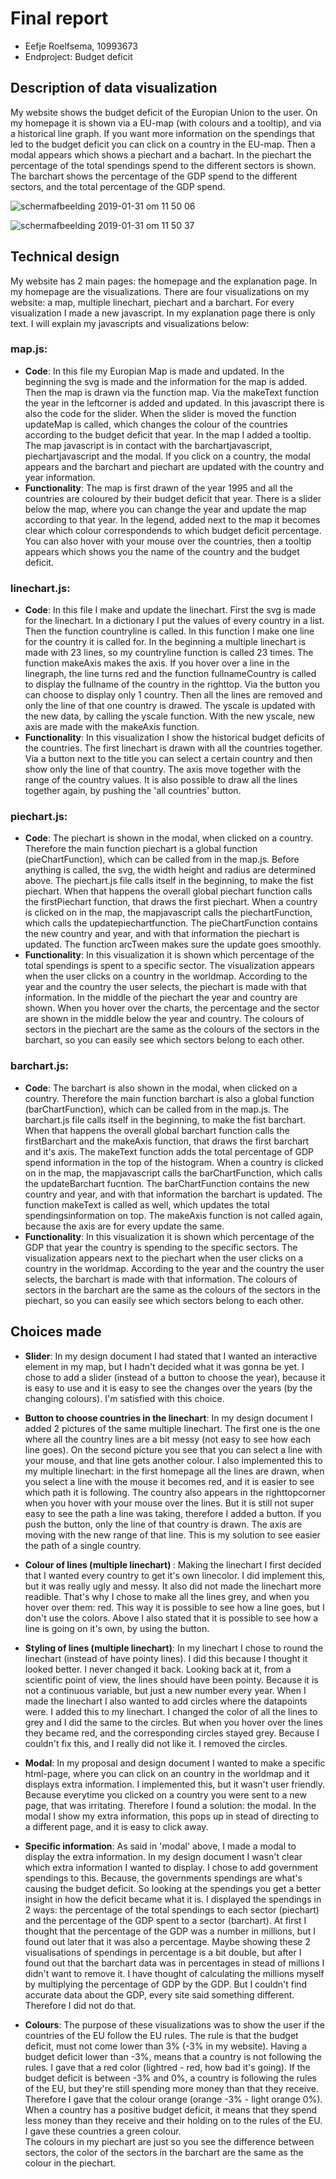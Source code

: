 # Final report

- Eefje Roelfsema, 10993673
- Endproject: Budget deficit
## Description of data visualization

My website shows the budget deficit of the Europian Union to the user. On my homepage it is
shown via a EU-map (with colours and a tooltip), and via a historical line graph.
If you want more information on the spendings that led to the budget deficit you can click
on a country in the EU-map. Then a modal appears which shows a piechart and a bachart. In the piechart
the percentage of the total spendings spend to the different sectors is shown. The barchart shows the percentage of
the GDP spend to the different sectors, and the total percentage of the GDP spend.

![schermafbeelding 2019-01-31 om 11 50 06](https://user-images.githubusercontent.com/43995505/52049658-a9535b80-254e-11e9-9b8d-1cff740df295.png)

![schermafbeelding 2019-01-31 om 11 50 37](https://user-images.githubusercontent.com/43995505/52049659-a9535b80-254e-11e9-9a84-7b3e8f147a51.png)

## Technical design

My website has 2 main pages: the homepage and the explanation page. In my homepage are the visualizations.
There are four visualizations on my website: a map, multiple linechart, piechart and a barchart.
For every visualization I made a new javascript. In my explanation page there is only text.
I will explain my javascripts and visualizations below:

### map.js:
- <b>Code</b>: In this file my Europian Map is made and updated. In the beginning the svg is made and the information
for the map is added. Then the map is drawn via the function map. Via the
makeText function the year in the leftcorner is added and updated. In this javascript there is also the code for the slider.
When the slider is moved the function updateMap is called, which changes the colour of the countries according to the budget deficit that year. In the map I added a tooltip.
The map javascript is in contact with the barchartjavascript, piechartjavascript and the modal.
If you click on a country, the modal appears and the barchart and piechart are updated
with the country and year information.
- <b>Functionality</b>: The map is first drawn of the year 1995 and all the countries are coloured
by their budget deficit that year. There is a slider below the map, where you can change the
year and update the map according to that year. In the legend, added next to the map it
becomes clear which colour correspondends to which budget deficit percentage. You can also hover with
your mouse over the countries, then a tooltip appears which shows you the name of the country and the budget deficit.

### linechart.js:
- <b>Code</b>: In this file I make and update the linechart. First the svg is made for the linechart. In a
dictionary I put the values of every country in a list. Then the function countryline is called.
In this function I make one line for the country it is called for. In the beginning a multiple linechart is made with 23 lines,
so my countryline function is called 23 times. The function makeAxis makes the axis.
If you hover over a line in the linegraph, the line turns red
and the function fullnameCountry is called to display the fullname of the country in the righttop.
Via the button you can choose to display only 1 country. Then all the lines are removed and
only the line of that one country is drawed.
The yscale is updated with the new data, by calling the yscale function. With the new yscale, new axis are made
with the makeAxis function.
- <b>Functionality</b>: In this visualization I show the historical budget deficits of the countries.
The first linechart is drawn with all the countries together. Via a button next to the title you can
select a certain country and then show only the line of that country. The axis move together with
the range of the country values. It is also possible to draw all the lines together again, by pushing the 'all countries'
button.

### piechart.js:
- <b>Code</b>: The piechart is shown in the modal, when clicked on a country. Therefore the main function piechart is a
global function (pieChartFunction), which can be called from in the map.js. Before anything is called, the svg,
the width height and radius are determined above. The piechart.js file calls itself in the beginning,
to make the fist piechart. When that happens the overall global piechart function calls the firstPiechart function, that draws
the first piechart.
When a country is clicked on in the map, the mapjavascript calls the piechartFunction,
which calls the updatepiechartfunction. The pieChartFunction contains
the new country and year, and with that information the piechart is updated. The function arcTween
makes sure the update goes smoothly.
- <b>Functionality</b>: In this visualization it is shown which percentage of the total spendings is spent to
a specific sector. The visualization appears when the user clicks on a country in the worldmap.
According to the year and the country the user selects, the piechart is made with that information.
In the middle of the piechart the year and country are shown. When you hover over the charts, the
percentage and the sector are shown in the middle below the year and country. The colours of sectors in the piechart
are the same as the colours of the sectors in the barchart, so you can easily see which sectors belong to each other.

### barchart.js:
- <b>Code</b>: The barchart is also shown in the modal, when clicked on a country. Therefore the main function barchart is also a
global function (barChartFunction), which can be called from in the map.js. The barchart.js file calls itself in the beginning,
to make the fist barchart. When that happens the overall global barchart function calls the firstBarchart and the makeAxis function,
that draws the first barchart and it's axis. The makeText
function adds the total percentage of GDP spend information in the top of the histogram.
When a country is clicked on in the map, the mapjavascript calls the barChartFunction,
which calls the updateBarchart fucntion. The barChartFunction contains
the new country and year, and with that information the barchart is updated. The function makeText
is called as well, which updates the total spendingsinformation on top. The makeAxis function is not called again,
because the axis are for every update the same.
- <b>Functionality</b>: In this visualization it is shown which percentage of the GDP that year the country is
spending to the specific sectors. The visualization appears next to the piechart when the user clicks on a country in the worldmap.
According to the year and the country the user selects, the barchart is made with that information. The colours of sectors in the barchart are the same as the colours of the sectors in the piechart, so you can easily see which sectors belong to each other.

## Choices made

- <b> Slider</b>:
In my design document I had stated that I wanted an interactive element in my map, but I hadn't decided what it was gonna be yet.
I chose to add a slider (instead of a button to choose the year), because it is easy to use and it
is easy to see the changes over the years (by the changing colours). I'm satisfied with this choice.

- <b> Button to choose countries in the linechart</b>:
In my design document I added 2 pictures of the same multiple linechart. The first one is the one where all the country lines
are a bit messy (not easy to see how each line goes). On the second picture you see that you can select a line with your mouse, and that line gets another colour. I also implemented this to my multiple linechart: in the first homepage all the lines
are drawn, when you select a line with the mouse it becomes red, and it is easier to see which path it is following.
The country also appears in the righttopcorner when you hover with your mouse over the lines. But it is still not super easy
to see the path a line was taking, therefore I added a button. If you push the button, only the line of that country is drawn. The axis are moving with the new range of that line. This is my solution to see easier the
path of a single country.  

- <b> Colour of lines (multiple linechart) </b>:
Making the linechart I first decided that I wanted every country to get it's own linecolor. I did
implement this, but it was really ugly and messy. It also did not made the linechart more readible. That's
why I chose to make all the lines grey, and when you hover over them: red. This way it is possible to see how a line goes,
but I don't use the colors. Above I also stated that it is possible to see how a line is going on it's own, by using the
button.

- <b>Styling of lines (multiple linechart)</b>:
In my linechart I chose to round the linechart (instead of have pointy lines). I did this because I thought it looked
better. I never changed it back. Looking back at it, from a scientific point of view, the lines should have been pointy.
Because it is not a continuous variable, but just a new number every year.
When I made the linechart I also wanted to add circles where the datapoints were. I added this to my
linechart. I changed the color of all the lines to grey and I did the same to the circles. But when you hover over
the lines they became red, and the corresponding circles stayed grey. Because I couldn't fix this, and I really did not
like it. I removed the circles.

- <b>Modal</b>:
In my proposal and design document I wanted to make a specific html-page, where you can click on an country
in the worldmap and it displays extra information. I implemented this, but it wasn't user friendly. Because everytime
you clicked on a country you were sent to a new page, that was irritating. Therefore I found a solution: the modal.
In the modal I show my extra information, this pops up in stead of directing to a different page, and it is easy to click away.

- <b>Specific information</b>:
As said in 'modal' above, I made a modal to display the extra information. In my design document I wasn't clear
which extra information I wanted to display. I chose to add government spendings to this. Because, the governments spendings
are what's causing the budget deficit. So looking at the spendings you get a better insight in how the deficit
became what it is. I displayed the spendings in 2 ways: the percentage of the total spendings to each sector (piechart) and the
percentage of the GDP spent to a sector (barchart). At first I thought that the percentage of the GDP was a number
in millions, but I found out later that it was also a percentage. Maybe showing these 2 visualisations of spendings in percentage
is a bit double, but after I found out that the barchart data was in percentages in stead of millions I didn't want to
remove it. I have thought of calculating the millions myself by multiplying the percentage of GDP by the GDP. But I couldn't
find accurate data about the GDP, every site said something different. Therefore I did not do that.

- <b>Colours</b>:
The purpose of these visualizations was to show the user if the countries of the EU follow the EU rules. The rule
is that the budget deficit, must not come lower than 3% (-3% in my website). Having a budget deficit lower than -3%,
means that a country is not following the rules. I gave that a red color (lightred - red, how bad it's going). If the budget deficit is between -3% and 0%, a country is following the rules of the EU, but they're still spending more money than that they receive. Therefore I gave that the colour orange (orange -3% - light orange 0%). When a country has a positive budget deficit, it means that they spend less money than they receive and their holding on to the rules of the EU. I gave these countries
a green colour.  
The colours in my piechart are just so you see the difference between sectors, the color of the sectors in the barchart
are the same as the colour in the piechart.
